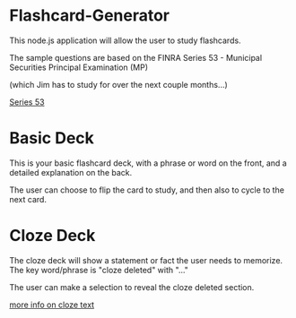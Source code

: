 # Flashcard-Generator

  This node.js application will allow the user to study flashcards. 
  
  The sample questions are based on the FINRA Series 53 - Municipal Securities Principal Examination (MP) 
  
  (which Jim has to study for over the next couple months...)

  [Series 53](http://www.finra.org/industry/series53)

# Basic Deck

  This is your basic flashcard deck, with a phrase or word on the front, and a detailed explanation on the back.

  The user can choose to flip the card to study, and then also to cycle to the next card.

# Cloze Deck

  The cloze deck will show a statement or fact the user needs to memorize. The key word/phrase is "cloze deleted" with "..."

  The user can make a selection to reveal the cloze deleted section.

  [more info on cloze text](https://en.wikipedia.org/wiki/Cloze_test)